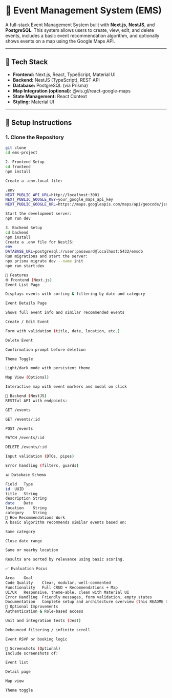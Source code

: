 # 📅 Event Management System (EMS)

A full-stack Event Management System built with **Next.js**, **NestJS**, and **PostgreSQL**. This system allows users to create, view, edit, and delete events, includes a basic event recommendation algorithm, and optionally shows events on a map using the Google Maps API.

---

## 🚀 Tech Stack

- **Frontend:** Next.js, React, TypeScript, Material UI
- **Backend:** NestJS (TypeScript), REST API
- **Database:** PostgreSQL (via Prisma)
- **Map Integration (optional):** @vis.gl/react-google-maps
- **State Management:** React Context
- **Styling:** Material UI

---

## 🔧 Setup Instructions

### 1. Clone the Repository

```bash
git clone
cd ems-project

2. Frontend Setup
cd frontend
npm install

Create a .env.local file:

.env
NEXT_PUBLIC_API_URL=http://localhost:3001
NEXT_PUBLIC_GOOGLE_KEY=your_google_maps_api_key
NEXT_PUBLIC_GOOGLE_URL=https://maps.googleapis.com/maps/api/geocode/json?address=

Start the development server:
npm run dev

3. Backend Setup
cd backend
npm install
Create a .env file for NestJS:
env
DATABASE_URL=postgresql://user:password@localhost:5432/emsdb
Run migrations and start the server:
npx prisma migrate dev --name init
npm run start:dev

🧩 Features
🌐 Frontend (Next.js)
Event List Page

Displays events with sorting & filtering by date and category

Event Details Page

Shows full event info and similar recommended events

Create / Edit Event

Form with validation (title, date, location, etc.)

Delete Event

Confirmation prompt before deletion

Theme Toggle

Light/dark mode with persistent theme

Map View (Optional)

Interactive map with event markers and modal on click

🧪 Backend (NestJS)
RESTful API with endpoints:

GET /events

GET /events/:id

POST /events

PATCH /events/:id

DELETE /events/:id

Input validation (DTOs, pipes)

Error handling (filters, guards)

📊 Database Schema

Field	Type
id	UUID
title	String
description	String
date	Date
location	String
category	String
🎯 How Recommendations Work
A basic algorithm recommends similar events based on:

Same category

Close date range

Same or nearby location

Results are sorted by relevance using basic scoring.

✅ Evaluation Focus

Area	Goal
Code Quality	Clear, modular, well-commented
Functionality	Full CRUD + Recommendations + Map
UI/UX	Responsive, theme-able, clean with Material UI
Error Handling	Friendly messages, form validation, empty states
Documentation	Complete setup and architecture overview (this README 😉)
🧠 Optional Improvements
Authentication & Role-based access

Unit and integration tests (Jest)

Debounced filtering / infinite scroll

Event RSVP or booking logic

📍 Screenshots (Optional)
Include screenshots of:

Event list

Detail page

Map view

Theme toggle
